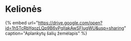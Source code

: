 # Kelionės

{% embed url="https://drive.google.com/open?id=1h5TcRbYqozLQp9B6vPgIIakAwSFIugWU&usp=sharing" caption="Aplankytų šalių žemėlapis" %}



